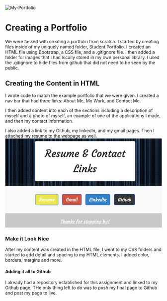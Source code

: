 <!-- [alt-image](Images/portfolio.png)
Access my application here: [Student-Portfolio/index.html](https://drock4440.github.io/student-portfolio/) -->
![My-Portfolio](/portfolio.png)

# Creating a Portfolio

We were tasked with creating a portfolio from scratch. I started by creating files inside of my uniquely named folder, Student Portfolio. I created an HTML file using Bootstrap, a CSS file, and a .gitignore file. I then added a folder for images that I had locally stored in my own personal library. I used the .gitignore to hide files from github that did not need to be seen by the public. 

## Creating the Content in HTML

I wrote code to match the example portfolio that we were given. I created a nav bar that had three links: About Me, My Work, and Contact Me. 

I then added content into each of the sections including a description of myself and a photo of myself, an example of one of the applications I made, and then my contact information.

I also added a link to my Github, my linkedIn, and my gmail pages. Then I attached my resume to the webpage as well. 
![See-Here](/links.png)

### Make it Look Nice

After my content was created in the HTML file, I went to my CSS folders and started to add detail and spacing to my HTML elements. I added color, borders, margins and more. 

#### Adding it all to Github

I already had a repository established for this assignment and linked to my Github page. THe only thing left to do was to push my final page to Github and post my page to live. 